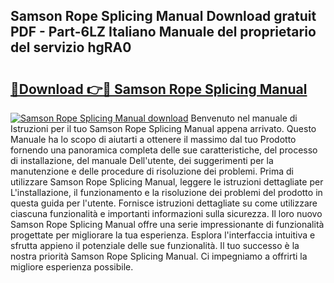 ## Samson Rope Splicing Manual Download gratuit PDF - Part-6LZ Italiano Manuale del proprietario del servizio hgRA0

# <h2><a href="http://dfftpi.blite.top/?on=Samson+Rope+Splicing+Manual">🔗Download 👉🔴 Samson Rope Splicing Manual</a></h2>

[![Samson Rope Splicing Manual download](https://i.imgur.com/lujVjoI.png)](http://dfftpi.blite.top/?on=Samson+Rope+Splicing+Manual)
Benvenuto nel manuale di Istruzioni per il tuo Samson Rope Splicing Manual appena arrivato. Questo Manuale ha lo scopo di aiutarti a ottenere il massimo dal tuo Prodotto fornendo una panoramica completa delle sue caratteristiche, del processo di installazione, del manuale Dell'utente, dei suggerimenti per la manutenzione e delle procedure di risoluzione dei problemi. Prima di utilizzare Samson Rope Splicing Manual, leggere le istruzioni dettagliate per L'installazione, il funzionamento e la risoluzione dei problemi del prodotto in questa guida per l'utente. Fornisce istruzioni dettagliate su come utilizzare ciascuna funzionalità e importanti informazioni sulla sicurezza. Il loro nuovo Samson Rope Splicing Manual offre una serie impressionante di funzionalità progettate per migliorare la tua esperienza. Esplora l'interfaccia intuitiva e sfrutta appieno il potenziale delle sue funzionalità. Il tuo successo è la nostra priorità Samson Rope Splicing Manual. Ci impegniamo a offrirti la migliore esperienza possibile.
